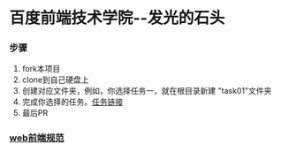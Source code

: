 # 百度前端技术学院--发光的石头


### 步骤
1. fork本项目
2. clone到自己硬盘上
3. 创建对应文件夹，例如，你选择任务一，就在根目录新建 "task01"文件夹
4. 完成你选择的任务。[任务链接](tp://ife.baidu.com/task/all)
5. 最后PR

### [web前端规范](http://www.jianshu.com/p/8d291d823cc0)